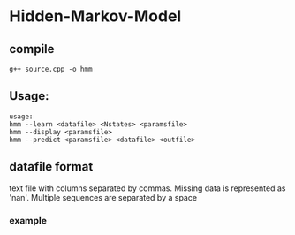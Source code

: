 # Hidden-Markov-Model
## compile
```
g++ source.cpp -o hmm
```

## Usage:
```
usage:
hmm --learn <datafile> <Nstates> <paramsfile>
hmm --display <paramsfile>
hmm --predict <paramsfile> <datafile> <outfile>
```
## datafile format
text file with columns separated by commas. Missing data is represented as 'nan'. Multiple sequences are separated by a space
### example
```

```
